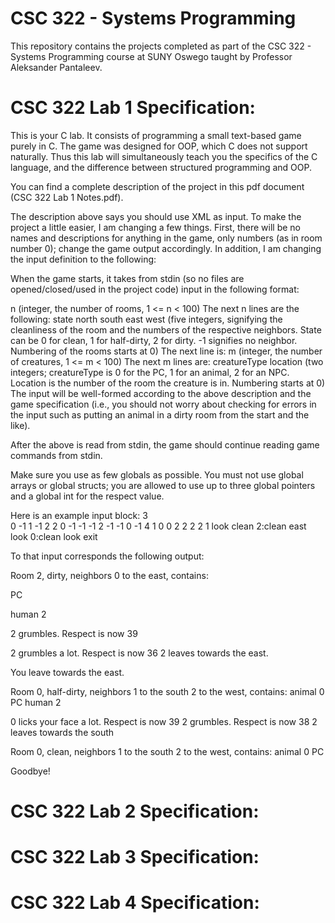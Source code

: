 # CSC 322 - Systems Programming
This repository contains the projects completed as part of the CSC 322 - Systems Programming course at SUNY Oswego taught by Professor Aleksander Pantaleev.

# CSC 322 Lab 1 Specification:
This is your C lab. It consists of programming a small text-based game purely in C. The game was designed for OOP, which C does not support naturally. Thus this lab will simultaneously teach you the specifics of the C language, and the difference between structured programming and OOP.

You can find a complete description of the project in this pdf document (CSC 322 Lab 1 Notes.pdf).

The description above says you should use XML as input. To make the project a little easier, I am changing a few things. First, there will be no names and descriptions for anything in the game, only numbers (as in room number 0); change the game output accordingly. In addition, I am changing the input definition to the following:

When the game starts, it takes from stdin (so no files are opened/closed/used in the project code) input in the following format:

n (integer, the number of rooms, 1 <= n < 100)
The next n lines are the following:
state north south east west (five integers, signifying the cleanliness of the room and the numbers of the respective neighbors. State can be 0 for clean, 1 for half-dirty, 2 for dirty. -1 signifies no neighbor. Numbering of the rooms starts at 0)
The next line is:
m (integer, the number of creatures, 1 <= m < 100)
The next m lines are:
creatureType location (two integers; creatureType is 0 for the PC, 1 for an animal, 2 for an NPC. Location is the number of the room the creature is in. Numbering starts at 0)
The input will be well-formed according to the above description and the game specification (i.e., you should not worry about checking for errors in the input such as putting an animal in a dirty room from the start and the like).

After the above is read from stdin, the game should continue reading game commands from stdin.

Make sure you use as few globals as possible. You must not use global arrays or global structs; you are allowed to use up to three global pointers and a global int for the respect value.

Here is an example input block:
3  
0 -1 1 -1 2
2 0 -1 -1 -1
2 -1 -1 0 -1
4
1 0
0 2
2 2
2 1
look
clean
2:clean
east
look
0:clean
look
exit

To that input corresponds the following output:

Room 2, dirty, neighbors 0 to the east, contains:

PC

human 2

2 grumbles. Respect is now 39

2 grumbles a lot. Respect is now 36
2 leaves towards the east.

You leave towards the east.

Room 0, half-dirty, neighbors 1 to the south 2 to the west, contains:
animal 0
PC
human 2

0 licks your face a lot. Respect is now 39
2 grumbles. Respect is now 38
2 leaves towards the south

Room 0, clean, neighbors 1 to the south 2 to the west, contains:
animal 0
PC

Goodbye!

# CSC 322 Lab 2 Specification:

# CSC 322 Lab 3 Specification:

# CSC 322 Lab 4 Specification:
